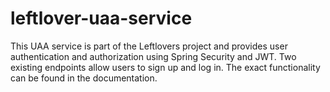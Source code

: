 # leftlover-uaa-service

This UAA service is part of the Leftlovers project and provides user authentication and authorization using Spring Security and JWT. Two existing endpoints allow users to sign up and log in. The exact functionality can be found in the documentation.
